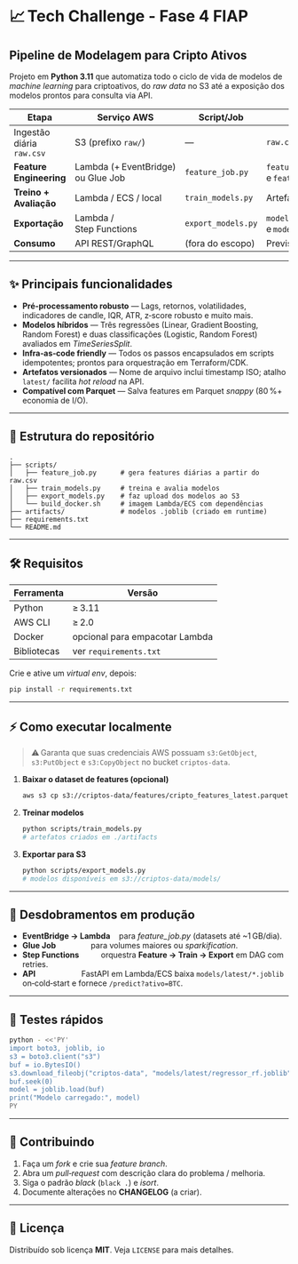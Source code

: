 # 📈 Tech Challenge - Fase 4 FIAP 
## Pipeline de Modelagem para Cripto Ativos

Projeto em **Python 3.11** que automatiza todo o ciclo de vida de modelos de _machine learning_ para criptoativos, do _raw data_ no S3 até a exposição dos modelos prontos para consulta via API.

| Etapa | Serviço AWS | Script/Job | Saída |
|-------|-------------|------------|-------|
| Ingestão diária `raw.csv` | S3 (prefixo `raw/`) | — | `raw.csv` |
| **Feature Engineering** | Lambda (+ EventBridge) ou Glue Job | `feature_job.py` | `features/cripto_features_<YYYYMMDD>.parquet` <br>e `features/cripto_features_latest.parquet` |
| **Treino + Avaliação** | Lambda / ECS / local | `train_models.py` | Artefatos `artifacts/*.joblib` |
| **Exportação** | Lambda / Step Functions | `export_models.py` | `models/<timestamp>.joblib` <br>e `models/latest/*.joblib` |
| **Consumo** | API REST/GraphQL | (fora do escopo) | Previsões p/ código do ativo |

---

## ✨ Principais funcionalidades

* **Pré‑processamento robusto** — Lags, retornos, volatilidades, indicadores de candle, IQR, ATR, z‑score robusto e muito mais.  
* **Modelos híbridos** — Três regressões (Linear, Gradient Boosting, Random Forest) e duas classificações (Logistic, Random Forest) avaliados em _TimeSeriesSplit_.  
* **Infra‑as‑code friendly** — Todos os passos encapsulados em scripts idempotentes; prontos para orquestração em Terraform/CDK.  
* **Artefatos versionados** — Nome de arquivo inclui timestamp ISO; atalho `latest/` facilita _hot reload_ na API.  
* **Compatível com Parquet** — Salva features em Parquet _snappy_ (80 %+ economia de I/O).  

---

## 📂 Estrutura do repositório

```
.
├── scripts/
│   ├── feature_job.py      # gera features diárias a partir do raw.csv
│   ├── train_models.py     # treina e avalia modelos
│   ├── export_models.py    # faz upload dos modelos ao S3
│   └── build_docker.sh     # imagem Lambda/ECS com dependências
├── artifacts/              # modelos .joblib (criado em runtime)
├── requirements.txt
└── README.md
```

---

## 🛠️ Requisitos

| Ferramenta | Versão |
|------------|--------|
| Python | ≥ 3.11 |
| AWS CLI | ≥ 2.0 |
| Docker | opcional para empacotar Lambda |
| Bibliotecas | ver `requirements.txt` |

Crie e ative um _virtual env_, depois:

```bash
pip install -r requirements.txt
```

---

## ⚡ Como executar localmente

> ⚠️ Garanta que suas credenciais AWS possuam `s3:GetObject`, `s3:PutObject` e `s3:CopyObject` no bucket `criptos-data`.

1. **Baixar o dataset de features (opcional)**  
   ```bash
   aws s3 cp s3://criptos-data/features/cripto_features_latest.parquet ./data/
   ```

2. **Treinar modelos**  
   ```bash
   python scripts/train_models.py
   # artefatos criados em ./artifacts
   ```

3. **Exportar para S3**  
   ```bash
   python scripts/export_models.py
   # modelos disponíveis em s3://criptos-data/models/
   ```

---

## 🚀 Desdobramentos em produção

* **EventBridge → Lambda**    para _feature_job.py_ (datasets até ~1 GB/dia).  
* **Glue Job**                para volumes maiores ou _sparkification_.  
* **Step Functions**          orquestra **Feature → Train → Export** em DAG com retries.  
* **API**                     FastAPI em Lambda/ECS baixa `models/latest/*.joblib` on‑cold‑start e fornece `/predict?ativo=BTC`.

---

## 🧪 Testes rápidos

```bash
python - <<'PY'
import boto3, joblib, io
s3 = boto3.client("s3")
buf = io.BytesIO()
s3.download_fileobj("criptos-data", "models/latest/regressor_rf.joblib", buf)
buf.seek(0)
model = joblib.load(buf)
print("Modelo carregado:", model)
PY
```

---

## 🤝 Contribuindo

1. Faça um _fork_ e crie sua _feature branch_.  
2. Abra um _pull‑request_ com descrição clara do problema / melhoria.  
3. Siga o padrão _black_ (`black .`) e _isort_.  
4. Documente alterações no **CHANGELOG** (a criar).

---

## 📜 Licença

Distribuído sob licença **MIT**. Veja `LICENSE` para mais detalhes.
